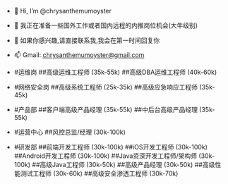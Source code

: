 - 👋 Hi, I’m @chrysanthemumoyster
- 👀 我正在准备一些国外工作或者国内远程的内推岗位机会(大牛级别)
- 💞️ 如果你感兴趣,请直接联系我,我会在第一时间回复你
- 📫 Gmail: chrysanthemumoyster@gmail.com
- #运维岗
##高级运维工程师 (35k-55k)
##高级DBA运维工程师 (40k-60k)

- #网络安全岗
##高级系统工程师 (25k-35k)
##高级应急响应工程师 (35k-45k)

- #产品部
##客户端高级产品经理 (35k-55k)
##中后台高级产品经理 (35k-55k)

- #运营中心
##风控总监/经理 (30k-100k)

- #研发部
##前端开发工程师 (30k-100k)
##iOS开发工程师 (30k-100k)
##Android开发工程师 (30k-100k)
##Java资深开发工程师/架构师 (30k-100k)
##高级Java工程师 (30k-50k)
##高级产品经理 (30k-50k)
##高级性能测试工程师 (30k-60k)
##高级安全渗透工程师 (30k-70k)
